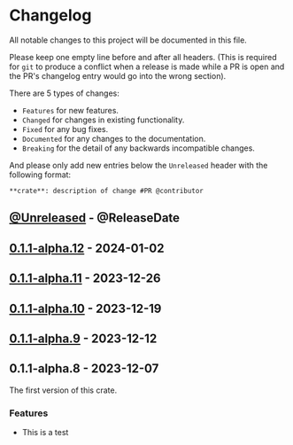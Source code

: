 # Changelog

All notable changes to this project will be documented in this file.

Please keep one empty line before and after all headers. (This is required for `git` to produce a conflict when a release is made while a PR is open and the PR's changelog entry would go into the wrong section).

There are 5 types of changes:

- `Features` for new features.
- `Changed` for changes in existing functionality.
- `Fixed` for any bug fixes.
- `Documented` for any changes to the documentation.
- `Breaking` for the detail of any backwards incompatible changes.

And please only add new entries below the `Unreleased` header with the following format:

```
**crate**: description of change #PR @contributor
```

<!-- next-header -->

## [@Unreleased] - @ReleaseDate

## [0.1.1-alpha.12] - 2024-01-02

## [0.1.1-alpha.11] - 2023-12-26

## [0.1.1-alpha.10] - 2023-12-19

## [0.1.1-alpha.9] - 2023-12-12

## 0.1.1-alpha.8 - 2023-12-07

The first version of this crate.

### Features

- This is a test 

<!-- next-url -->
[@Unreleased]: https://github.com/RibirX/Ribir/compare/v0.1.1-alpha.12...HEAD
[0.1.1-alpha.12]: https://github.com/RibirX/Ribir/compare/v0.1.1-alpha.11...v0.1.1-alpha.12
[0.1.1-alpha.11]: https://github.com/RibirX/Ribir/compare/v0.1.1-alpha.10...v0.1.1-alpha.11
[0.1.1-alpha.10]: https://github.com/RibirX/Ribir/compare/v0.1.1-alpha.9...v0.1.1-alpha.10
[0.1.1-alpha.9]: https://github.com/RibirX/Ribir/compare/v0.1.1-alpha.8...v0.1.1-alpha.9
